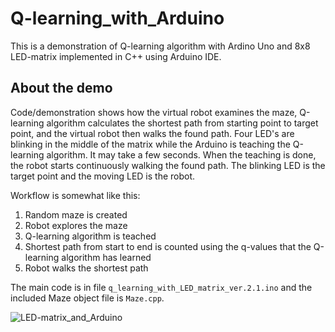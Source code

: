 # Q-learning_with_Arduino
This is a demonstration of Q-learning algorithm with Ardino Uno and 8x8 LED-matrix implemented in C++ using Arduino IDE.

## About the demo

Code/demonstration shows how the virtual robot examines the maze, Q-learning algorithm calculates the shortest path from starting point to target point, and the virtual robot then walks the found path. Four LED's are blinking in the middle of the matrix while the Arduino is teaching the Q-learning algorithm. It may take a few seconds. When the teaching is done, the robot starts continuously walking the found path. The blinking LED is the target point and the moving LED is the robot.

Workflow is somewhat like this:
1) Random maze is created
2) Robot explores the maze
3) Q-learning algorithm is teached
4) Shortest path from start to end is counted using the q-values that the Q-learning algorithm has learned
5) Robot walks the shortest path

The main code is in file `q_learning_with_LED_matrix_ver.2.1.ino` and the included Maze object file is `Maze.cpp`.


![LED-matrix_and_Arduino](https://user-images.githubusercontent.com/65365440/143456081-babba0c5-a8b1-4537-a11c-fe88dee45ad7.jpg)
